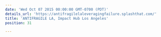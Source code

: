 ```yaml
---
date: 'Wed Oct 07 2015 00:00:00 GMT-0700 (PDT)'
details_url: 'https://antifragilelaleveragingfailure.splashthat.com/'
title: 'ANTIFRAGILE LA, Impact Hub Los Angeles'
position: 31

---
```

